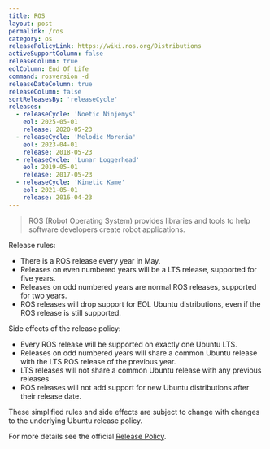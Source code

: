 ```yaml
---
title: ROS
layout: post
permalink: /ros
category: os
releasePolicyLink: https://wiki.ros.org/Distributions
activeSupportColumn: false
releaseColumn: true
eolColumn: End Of Life
command: rosversion -d
releaseDateColumn: true
releaseColumn: false
sortReleasesBy: 'releaseCycle'
releases:
  - releaseCycle: 'Noetic Ninjemys'
    eol: 2025-05-01
    release: 2020-05-23
  - releaseCycle: 'Melodic Morenia'
    eol: 2023-04-01
    release: 2018-05-23
  - releaseCycle: 'Lunar Loggerhead'
    eol: 2019-05-01
    release: 2017-05-23
  - releaseCycle: 'Kinetic Kame'
    eol: 2021-05-01
    release: 2016-04-23
---
```


> ROS (Robot Operating System) provides libraries and tools to help software developers create robot applications.

Release rules:

- There is a ROS release every year in May.
- Releases on even numbered years will be a LTS release, supported for five years.
- Releases on odd numbered years are normal ROS releases, supported for two years.
- ROS releases will drop support for EOL Ubuntu distributions, even if the ROS release is still supported.

Side effects of the release policy:

- Every ROS release will be supported on exactly one Ubuntu LTS.
- Releases on odd numbered years will share a common Ubuntu release with the LTS ROS release of the previous year.
- LTS releases will not share a common Ubuntu release with any previous releases.
- ROS releases will not add support for new Ubuntu distributions after their release date.

These simplified rules and side effects are subject to change with changes to the underlying Ubuntu release policy.

For more details see the official [Release Policy](https://wiki.ros.org/Distributions/ReleasePolicy).
